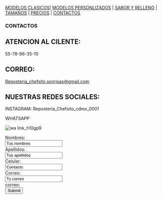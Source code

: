 [MODELOS CLASICOS](./MODELOS_CLASICOS.md)| [MODELOS PERSONLIZADOS](./MODELOS_PERSONALIZADOS.md) | [SABOR Y RELLENO](./SABOR_Y_RELLENO.md) | [TAMAÑOS](./TAMAÑOS.md) | [PRECIOS](./PRECIOS.md) | [CONTACTOS](./CONTACTOS.md)


### CONTACTOS 

## ATENCION AL CILENTE:
55-78-96-35-10

## CORREO:
Reposteria_chefsito.sonrisas@gmail.com

## NUESTRAS REDES SOCIALES:

INSTAGRAM:
Reposteria_Chefsito_cdmx_0001

WHATSAPP

![wa link_h10gp9](https://user-images.githubusercontent.com/99769850/158879064-9a36be76-6ce0-4b22-be51-4b551feb4c31.png)

<form action="/action_page.php">
<label for="name">Nombres:</label><br>
<input type="text" id="name" name="name" value="Tus nombres"><br>
<label for="lname">Apellidos:</label><br>
<input type="text" id="lname" name="lname" value="Tus apellidos"><br>
<label for="name">Celular:</label><br>  
<input type="text" id="contacto" name="contacto" value="Contacto"><br>
<label for="name">Correo:</label><br>
<input type="text" id="correo" name="correo" value="Tu correo"><br>
<label for="name">correo:</label><br>

<input type="submit" value="Submit">
</form>


